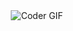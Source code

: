 <center>
  <img src="https://camo.githubusercontent.com/4a0108f2ec02e917d4a08fc28aeefb4b021cdaa4db70ffc0e08fe98e01ada436/68747470733a2f2f6d656469612e67697068792e636f6d2f6d656469612f6949716d4d3574546a6d704f42396d70626e2f67697068792e676966" alt="Coder GIF" data-canonical-src="https://media.giphy.com/media/iIqmM5tTjmpOB9mpbn/giphy.gif" style="max-width:100%;">
</center>
